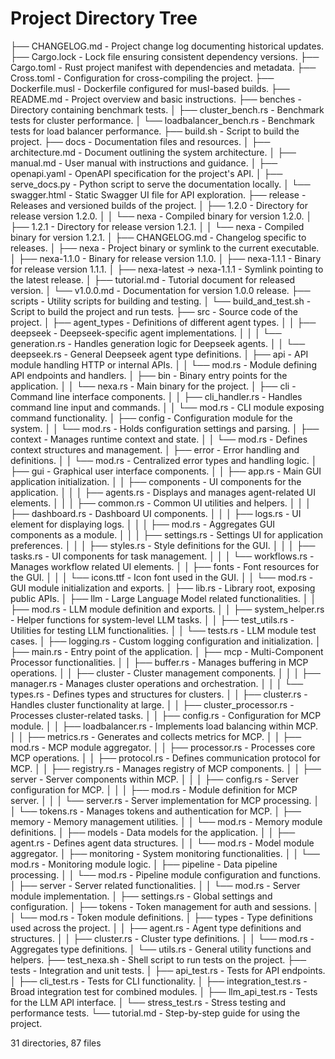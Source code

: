# Project Directory Tree

├── CHANGELOG.md - Project change log documenting historical updates.
├── Cargo.lock - Lock file ensuring consistent dependency versions.
├── Cargo.toml - Rust project manifest with dependencies and metadata.
├── Cross.toml - Configuration for cross-compiling the project.
├── Dockerfile.musl - Dockerfile configured for musl-based builds.
├── README.md - Project overview and basic instructions.
├── benches - Directory containing benchmark tests.
│   ├── cluster_bench.rs - Benchmark tests for cluster performance.
│   └── loadbalancer_bench.rs - Benchmark tests for load balancer performance.
├── build.sh - Script to build the project.
├── docs - Documentation files and resources.
│   ├── architecture.md - Document outlining the system architecture.
│   ├── manual.md - User manual with instructions and guidance.
│   ├── openapi.yaml - OpenAPI specification for the project's API.
│   ├── serve_docs.py - Python script to serve the documentation locally.
│   └── swagger.html - Static Swagger UI file for API exploration.
├── release - Releases and versioned builds of the project.
│   ├── 1.2.0 - Directory for release version 1.2.0.
│   │   └── nexa - Compiled binary for version 1.2.0.
│   ├── 1.2.1 - Directory for release version 1.2.1.
│   │   └── nexa - Compiled binary for version 1.2.1.
│   ├── CHANGELOG.md - Changelog specific to releases.
│   ├── nexa - Project binary or symlink to the current executable.
│   ├── nexa-1.1.0 - Binary for release version 1.1.0.
│   ├── nexa-1.1.1 - Binary for release version 1.1.1.
│   ├── nexa-latest -> nexa-1.1.1 - Symlink pointing to the latest release.
│   ├── tutorial.md - Tutorial document for released version.
│   └── v1.0.0.md - Documentation for version 1.0.0 release.
├── scripts - Utility scripts for building and testing.
│   └── build_and_test.sh - Script to build the project and run tests.
├── src - Source code of the project.
│   ├── agent_types - Definitions of different agent types.
│   │   ├── deepseek - Deepseek-specific agent implementations.
│   │   │   └── generation.rs - Handles generation logic for Deepseek agents.
│   │   └── deepseek.rs - General Deepseek agent type definitions.
│   ├── api - API module handling HTTP or internal APIs.
│   │   └── mod.rs - Module defining API endpoints and handlers.
│   ├── bin - Binary entry points for the application.
│   │   └── nexa.rs - Main binary for the project.
│   ├── cli - Command line interface components.
│   │   ├── cli_handler.rs - Handles command line input and commands.
│   │   └── mod.rs - CLI module exposing command functionality.
│   ├── config - Configuration module for the system.
│   │   └── mod.rs - Holds configuration settings and parsing.
│   ├── context - Manages runtime context and state.
│   │   └── mod.rs - Defines context structures and management.
│   ├── error - Error handling and definitions.
│   │   └── mod.rs - Centralized error types and handling logic.
│   ├── gui - Graphical user interface components.
│   │   ├── app.rs - Main GUI application initialization.
│   │   ├── components - UI components for the application.
│   │   │   ├── agents.rs - Displays and manages agent-related UI elements.
│   │   │   ├── common.rs - Common UI utilities and helpers.
│   │   │   ├── dashboard.rs - Dashboard UI components.
│   │   │   ├── logs.rs - UI element for displaying logs.
│   │   │   ├── mod.rs - Aggregates GUI components as a module.
│   │   │   ├── settings.rs - Settings UI for application preferences.
│   │   │   ├── styles.rs - Style definitions for the GUI.
│   │   │   ├── tasks.rs - UI components for task management.
│   │   │   └── workflows.rs - Manages workflow related UI elements.
│   │   ├── fonts - Font resources for the GUI.
│   │   │   └── icons.ttf - Icon font used in the GUI.
│   │   └── mod.rs - GUI module initialization and exports.
│   ├── lib.rs - Library root, exposing public APIs.
│   ├── llm - Large Language Model related functionalities.
│   │   ├── mod.rs - LLM module definition and exports.
│   │   ├── system_helper.rs - Helper functions for system-level LLM tasks.
│   │   ├── test_utils.rs - Utilities for testing LLM functionalities.
│   │   └── tests.rs - LLM module test cases.
│   ├── logging.rs - Custom logging configuration and initialization.
│   ├── main.rs - Entry point of the application.
│   ├── mcp - Multi-Component Processor functionalities.
│   │   ├── buffer.rs - Manages buffering in MCP operations.
│   │   ├── cluster - Cluster management components.
│   │   │   ├── manager.rs - Manages cluster operations and orchestration.
│   │   │   └── types.rs - Defines types and structures for clusters.
│   │   ├── cluster.rs - Handles cluster functionality at large.
│   │   ├── cluster_processor.rs - Processes cluster-related tasks.
│   │   ├── config.rs - Configuration for MCP module.
│   │   ├── loadbalancer.rs - Implements load balancing within MCP.
│   │   ├── metrics.rs - Generates and collects metrics for MCP.
│   │   ├── mod.rs - MCP module aggregator.
│   │   ├── processor.rs - Processes core MCP operations.
│   │   ├── protocol.rs - Defines communication protocol for MCP.
│   │   ├── registry.rs - Manages registry of MCP components.
│   │   ├── server - Server components within MCP.
│   │   │   ├── config.rs - Server configuration for MCP.
│   │   │   ├── mod.rs - Module definition for MCP server.
│   │   │   └── server.rs - Server implementation for MCP processing.
│   │   └── tokens.rs - Manages tokens and authentication for MCP.
│   ├── memory - Memory management utilities.
│   │   └── mod.rs - Memory module definitions.
│   ├── models - Data models for the application.
│   │   ├── agent.rs - Defines agent data structures.
│   │   └── mod.rs - Model module aggregator.
│   ├── monitoring - System monitoring functionalities.
│   │   └── mod.rs - Monitoring module logic.
│   ├── pipeline - Data pipeline processing.
│   │   └── mod.rs - Pipeline module configuration and functions.
│   ├── server - Server related functionalities.
│   │   └── mod.rs - Server module implementation.
│   ├── settings.rs - Global settings and configuration.
│   ├── tokens - Token management for auth and sessions.
│   │   └── mod.rs - Token module definitions.
│   ├── types - Type definitions used across the project.
│   │   ├── agent.rs - Agent type definitions and structures.
│   │   ├── cluster.rs - Cluster type definitions.
│   │   └── mod.rs - Aggregates type definitions.
│   └── utils.rs - General utility functions and helpers.
├── test_nexa.sh - Shell script to run tests on the project.
├── tests - Integration and unit tests.
│   ├── api_test.rs - Tests for API endpoints.
│   ├── cli_test.rs - Tests for CLI functionality.
│   ├── integration_test.rs - Broad integration test for combined modules.
│   ├── llm_api_test.rs - Tests for the LLM API interface.
│   └── stress_test.rs - Stress testing and performance tests.
└── tutorial.md - Step-by-step guide for using the project.

31 directories, 87 files
